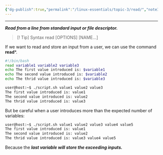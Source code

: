 ```yaml
---
{"dg-publish":true,"permalink":"/linux-essentials/topic-3/read/","noteIcon":"1"}
---
```


---
___Read from a line from standard input or file descriptor.___

> [! Tip] Syntax
	 read [OPTIONS] [NAME...]

If we want to read and store an input from a user, we can use the command **read***.
```bash
#!/bin/bash
read variable1 variable2 variable3
echo The first value introduced is: $variable1
echo The second value introduced is: $variable2
echo The thrid value introduced is: $variable3
```

```bash
user@host:~$ ./script.sh value1 value2 value3
The first value introduced is: value1
The second value introduced is: value2
The thrid value introduced is: value3
```

But be careful when a user introduces more than the expected number of variables:
```bash
user@host:~$ ./script.sh value1 value2 value3 value4 value5
The first value introduced is: value1
The second value introduced is: value2
The thrid value introduced is: value3 value4 value5
```

Because the ___last variable will store the exceeding inputs.___
